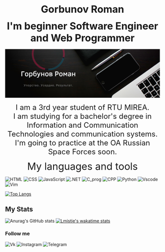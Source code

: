 <h3 align="center"><font size="6px"> Gorbunov Roman </font></p>
<!--# <center> Меня зовут Горбунов Роман </center>-->
<p align="center"><font size="6px"> I'm beginner Software Engineer and Web Programmer</font></h2>
<!--# <center>Я начинающий инженер-программист и веб-программист</center>-->

[![Header](https://github.com/lmistie/lmistie/blob/master/img/header.png)](https://www.canva.com/design/DAEqeZfAzNc/-UYjaGaKHueaHdypzOIU_w/view?website#2:1)

<p align="center"><font size="5px">I am a 3rd year student of RTU MIREA. <br>I am studying for a bachelor's degree in Information and Communication Technologies and communication systems. <br>I'm going to practice at the OA Russian Space Forces soon.</font></p>
<!--## <center>Я студент 3 курса РТУ МИРЭА. <br>Я учусь на степень бакалавра в области информационно - коммуникационных технологий и систем связи. Я скоро буду тренироваться в ОА Российские Космические Войска.</center>-->

<!--[![Readme Card](https://github-readme-stats.vercel.app/api/pin/?username=lmistie&repo=github-readme-stats&theme=midnight-purple)](https://github.com/lmistie/github-readme-stats)-->


<p align="center"><font size="6px">  My languages and tools</font></p>

![HTML](https://img.shields.io/badge/-html-000000?style=for-the-badge&logo=html5)
![CSS](https://img.shields.io/badge/-css-000000?style=for-the-badge&logo=css3)
![JavaScript](https://img.shields.io/badge/-javascript-000000?style=for-the-badge&logo=JavaScript)
![.NET](https://img.shields.io/badge/-Framework-000000?style=for-the-badge&logo=.net)
![C_prog](https://img.shields.io/badge/-C-000000?style=for-the-badge&logo=C)
![CPP](https://img.shields.io/badge/-C++-000000?style=for-the-badge&logo=C%2b%2b)
![Python](https://img.shields.io/badge/-python-000000?style=for-the-badge&logo=python)
![Vscode](https://img.shields.io/badge/-vscode-000000?style=for-the-badge&logo=VisualStudioCode)
![Vim](https://img.shields.io/badge/-vim-000000?style=for-the-badge&logo=Vim)
<!--![Sql](https://img.shields.io/badge/-mySql-000000?style=for-the-badge&logo=mySql)-->
<!--![Ruby](https://img.shields.io/badge/-ruby-000000?style=for-the-badge&logo=ruby)-->

<!--[![Top Langs](https://github-readme-stats.vercel.app/api/top-langs/?username=lmistie&layout=compact)](https://github.com/lmistie/github-readme-stats)-->
[![Top Langs](https://github-readme-stats.vercel.app/api/top-langs/?username=lmistie&langs_count=10&theme=midnight-purple)](https://github.com/lmistie/github-readme-stats)




## My Stats
![Anurag's GitHub stats](https://github-readme-stats.vercel.app/api?username=lmistie&show_icons=true&theme=radical)
[![Lmistie's wakatime stats](https://github-readme-stats.vercel.app/api/wakatime?username=lmistie&theme=radical)](https://wakatime.com/dashboard)

### Follow me
![Vk](https://img.shields.io/badge/-Vkontakte-000000?style=for-the-badge&logo=vk)
![Instagram](https://img.shields.io/badge/-Instagram-000000?style=for-the-badge&logo=Instagram)
![Telegram](https://img.shields.io/badge/-Telegram-000000?style=for-the-badge&logo=Telegram)
